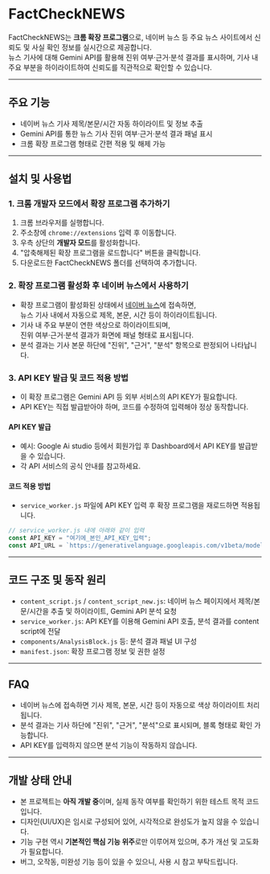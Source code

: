 # FactCheckNEWS

FactCheckNEWS는 **크롬 확장 프로그램**으로, 네이버 뉴스 등 주요 뉴스 사이트에서 신뢰도 및 사실 확인 정보를 실시간으로 제공합니다.  
뉴스 기사에 대해 Gemini API를 활용해 진위 여부·근거·분석 결과를 표시하며, 기사 내 주요 부분을 하이라이트하여 신뢰도를 직관적으로 확인할 수 있습니다.

---

## 주요 기능

- 네이버 뉴스 기사 제목/본문/시간 자동 하이라이트 및 정보 추출
- Gemini API를 통한 뉴스 기사 진위 여부·근거·분석 결과 패널 표시
- 크롬 확장 프로그램 형태로 간편 적용 및 해제 가능

---

## 설치 및 사용법

### 1. 크롬 개발자 모드에서 확장 프로그램 추가하기

1. 크롬 브라우저를 실행합니다.
2. 주소창에 `chrome://extensions` 입력 후 이동합니다.
3. 우측 상단의 **개발자 모드**를 활성화합니다.
4. "압축해제된 확장 프로그램을 로드합니다" 버튼을 클릭합니다.
5. 다운로드한 FactCheckNEWS 폴더를 선택하여 추가합니다.

### 2. 확장 프로그램 활성화 후 네이버 뉴스에서 사용하기

- 확장 프로그램이 활성화된 상태에서 [네이버 뉴스](https://news.naver.com/)에 접속하면,  
  뉴스 기사 내에서 자동으로 제목, 본문, 시간 등이 하이라이트됩니다.
- 기사 내 주요 부분이 연한 색상으로 하이라이트되며,  
  진위 여부·근거·분석 결과가 화면에 패널 형태로 표시됩니다.
- 분석 결과는 기사 본문 하단에 "진위", "근거", "분석" 항목으로 판정되어 나타납니다.

### 3. API KEY 발급 및 코드 적용 방법

- 이 확장 프로그램은 Gemini API 등 외부 서비스의 API KEY가 필요합니다.
- API KEY는 직접 발급받아야 하며, 코드를 수정하여 입력해야 정상 동작합니다.

#### API KEY 발급

- 예시: Google Ai studio 등에서 회원가입 후 Dashboard에서 API KEY를 발급받을 수 있습니다.
- 각 API 서비스의 공식 안내를 참고하세요.

#### 코드 적용 방법

- `service_worker.js` 파일에 API KEY 입력 후 확장 프로그램을 재로드하면 적용됩니다.

```javascript
// service_worker.js 내에 아래와 같이 입력
const API_KEY = "여기에_본인_API_KEY_입력";
const API_URL = `https://generativelanguage.googleapis.com/v1beta/models/gemini-2.0-flash:generateContent?key=${API_KEY}`;
```

---

## 코드 구조 및 동작 원리

- `content_script.js` / `content_script_new.js`: 네이버 뉴스 페이지에서 제목/본문/시간을 추출 및 하이라이트, Gemini API 분석 요청
- `service_worker.js`: API KEY를 이용해 Gemini API 호출, 분석 결과를 content script에 전달
- `components/AnalysisBlock.js` 등: 분석 결과 패널 UI 구성
- `manifest.json`: 확장 프로그램 정보 및 권한 설정

---

## FAQ

- 네이버 뉴스에 접속하면 기사 제목, 본문, 시간 등이 자동으로 색상 하이라이트 처리됩니다.  
- 분석 결과는 기사 하단에 "진위", "근거", "분석"으로 표시되며, 블록 형태로 확인 가능합니다.
- API KEY를 입력하지 않으면 분석 기능이 작동하지 않습니다.

---

## 개발 상태 안내

- 본 프로젝트는 **아직 개발 중**이며, 실제 동작 여부를 확인하기 위한 테스트 목적 코드입니다.
- 디자인(UI/UX)은 임시로 구성되어 있어, 시각적으로 완성도가 높지 않을 수 있습니다.
- 기능 구현 역시 **기본적인 핵심 기능 위주**로만 이루어져 있으며, 추가 개선 및 고도화가 필요합니다.
- 버그, 오작동, 미완성 기능 등이 있을 수 있으니, 사용 시 참고 부탁드립니다.
